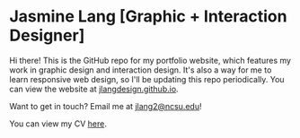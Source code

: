 # Jasmine Lang [Graphic + Interaction Designer]

Hi there! This is the GitHub repo for my portfolio website, which features my work in graphic design and interaction design. It's also a way for me to learn responsive web design, so I'll be updating this repo periodically. You can view the website at [jlangdesign.github.io](https://jlangdesign.github.io).

Want to get in touch? Email me at [jlang2@ncsu.edu](mailto:jlang2@ncsu.edu)!

You can view my CV [ here](https://jlangdesign.github.io/assets/cv-resume.pdf).
